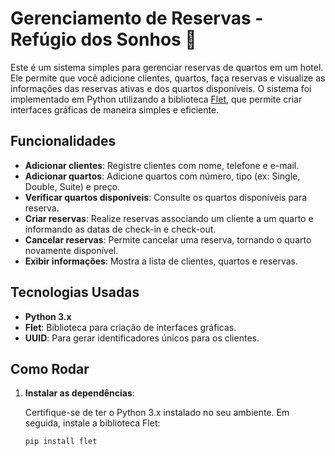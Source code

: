 # Gerenciamento de Reservas - Refúgio dos Sonhos 🏨  

Este é um sistema simples para gerenciar reservas de quartos em um hotel. Ele permite que você adicione clientes, quartos, faça reservas e visualize as informações das reservas ativas e dos quartos disponíveis. O sistema foi implementado em Python utilizando a biblioteca [Flet](https://flet.dev/), que permite criar interfaces gráficas de maneira simples e eficiente.

## Funcionalidades

- **Adicionar clientes**: Registre clientes com nome, telefone e e-mail.
- **Adicionar quartos**: Adicione quartos com número, tipo (ex: Single, Double, Suite) e preço.
- **Verificar quartos disponíveis**: Consulte os quartos disponíveis para reserva.
- **Criar reservas**: Realize reservas associando um cliente a um quarto e informando as datas de check-in e check-out.
- **Cancelar reservas**: Permite cancelar uma reserva, tornando o quarto novamente disponível.
- **Exibir informações**: Mostra a lista de clientes, quartos e reservas.

## Tecnologias Usadas

- **Python 3.x**
- **Flet**: Biblioteca para criação de interfaces gráficas.
- **UUID**: Para gerar identificadores únicos para os clientes.

## Como Rodar

1. **Instalar as dependências**:
   
   Certifique-se de ter o Python 3.x instalado no seu ambiente. Em seguida, instale a biblioteca Flet:

   ```bash
   pip install flet
